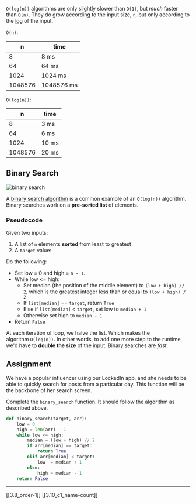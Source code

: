 `O(log(n))` algorithms are only slightly slower than `O(1)`, but _much_ faster than `O(n)`. They do grow according to the input size, `n`, but only according to the [log](https://en.wikipedia.org/wiki/Logarithm) of the input.

`O(n)`:

| n       | time       |
| ------- | ---------- |
| 8       | 8 ms       |
| 64      | 64 ms      |
| 1024    | 1024 ms    |
| 1048576 | 1048576 ms |

`O(log(n))`:

| n       | time  |
| ------- | ----- |
| 8       | 3 ms  |
| 64      | 6 ms  |
| 1024    | 10 ms |
| 1048576 | 20 ms |

## Binary Search

![binary search](https://storage.googleapis.com/qvault-webapp-dynamic-assets/course_assets/EKzzF4f.png)

A [binary search algorithm](https://en.wikipedia.org/wiki/Binary_search_algorithm) is a common example of an `O(log(n))` algorithm. Binary searches work on a **pre-sorted list** of elements.

### Pseudocode

Given two inputs:

1. A list of `n` elements **sorted** from least to greatest
2. A `target` value:

Do the following:

- Set low = 0 and high = `n - 1`.
- While low <= high:
    - Set median (the position of the middle element) to `(low + high) // 2`, which is the greatest integer less than or equal to `(low + high) / 2`
    - If `list[median]` == `target`, return `True`
    - Else if `list[median]` < `target`, set low to `median + 1`
    - Otherwise set high to `median - 1`
- Return `False`

At each iteration of loop, we halve the list. Which makes the algorithm `O(log(n))`. In other words, to add one more step to the runtime, we'd have to **double the size** of the input. Binary searches are _fast_.

## Assignment

We have a popular influencer using our LockedIn app, and she needs to be able to quickly search for posts from a particular day. This function will be the backbone of her search screen.

Complete the `binary_search` function. It should follow the algorithm as described above.

``` python
def binary_search(target, arr):
	low = 0
	high = len(arr) - 1
	while low <= high:
		median = (low + high) // 2
		if arr[median] == target:
			return True
		elif arr[median] < target:
			low  = median + 1
		else:
			high = median - 1
	return False
```

---
[[3.8_order-1]]
[[3.10_c1_name-count]]
